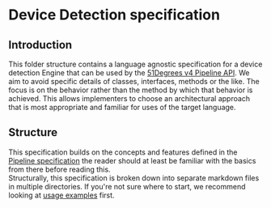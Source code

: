 # Device Detection specification

## Introduction

This folder structure contains a language agnostic specification for a device
detection Engine that can be used by
the [51Degrees v4 Pipeline API](../pipeline-specification/README.md).
We aim to avoid specific details of classes, interfaces, methods or the like.
The focus is on the behavior rather than the method by which that behavior is
achieved. This allows implementers to choose an architectural approach that is
most appropriate and familiar for uses of the target language.

## Structure

This specification builds on the concepts and features defined in the
[Pipeline specification](../pipeline-specification/README.md) the reader should
at least be familiar with the basics from there before reading this.  
Structurally, this specification is broken down into separate markdown files
in multiple directories.
If you're not sure where to start, we recommend looking at
[usage examples](usage-examples.md) first.
